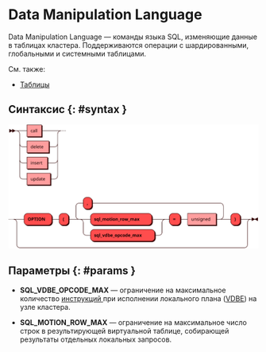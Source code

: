 # Data Manipulation Language

Data Manipulation Language — команды языка SQL, изменяющие данные в
таблицах кластера. Поддерживаются операции с шардированными, глобальными
и системными таблицами.

См. также:

- [Таблицы](../../overview/glossary.md#table)

## Синтаксис {: #syntax }

![DML](../../images/ebnf/dml.svg)

## Параметры {: #params }

* **SQL_VDBE_OPCODE_MAX** — ограничение на максимальное количество
  [инструкций ](https://www.sqlite.org/opcode.html) при исполнении
  локального плана ([VDBE](https://www.sqlite.org/vdbe.html)) на узле
  кластера.

* **SQL_MOTION_ROW_MAX** — ограничение на максимальное число строк в
  результирующей виртуальной таблице, собирающей результаты отдельных
  локальных запросов.
